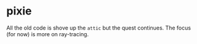 # pixie
All the old code is shove up the `attic` but the quest continues.
The focus (for now) is more on ray-tracing.
